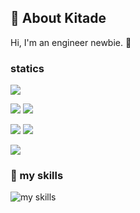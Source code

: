 ## 🎫 About Kitade

Hi, I'm an engineer newbie. 👶

### statics
![](http://github-profile-summary-cards.vercel.app/api/cards/profile-details?username=kitade-shogo&theme=react)

![](http://github-profile-summary-cards.vercel.app/api/cards/repos-per-language?username=kitade-shogo&theme=react)
![](http://github-profile-summary-cards.vercel.app/api/cards/most-commit-language?username=kitade-shogo&theme=react)

![](http://github-profile-summary-cards.vercel.app/api/cards/stats?username=kitade-shogo&theme=react)
![](http://github-profile-summary-cards.vercel.app/api/cards/productive-time?username=kitade-shogo&theme=react&utcOffset=8)

![](https://github-readme-stats.vercel.app/api/top-langs?username=kitade-shogo)

### 🌱 my skills
<img alt="my skills" src="https://skillicons.dev/icons?theme=light&perline=8&i=html,css,js,ts,react,ruby,rails,tailwind,git,github,figma,docker" />
